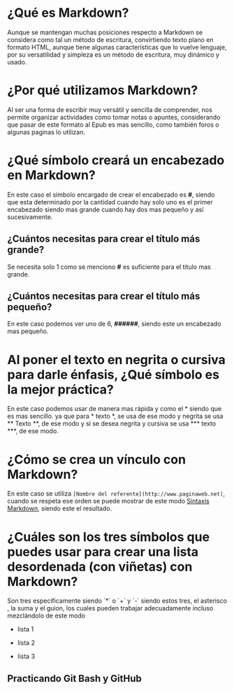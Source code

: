 # ¿Qué es Markdown?
Aunque se mantengan muchas posiciones respecto a Markdown se considera como tal un método de escritura, convirtiendo texto plano en formato HTML, aunque tiene algunas características que lo vuelve lenguaje, por su versatilidad y simpleza es un método de escritura, muy dinámico y usado.
# ¿Por qué utilizamos Markdown?
Al ser una forma de escribir muy versátil y sencilla de comprender, nos permite organizar actividades como tomar notas o apuntes, considerando que pasar de este formato al Epub es mas sencillo, como también foros o algunas paginas lo utilizan.
# ¿Qué símbolo creará un encabezado en Markdown?
En este caso el símbolo encargado de crear el encabezado es **#**, siendo que esta determinado por la cantidad cuando hay solo uno es el primer encabezado siendo mas grande cuando hay dos mas pequeño y así sucesivamente.
## ¿Cuántos necesitas para crear el título más grande?
Se necesita solo 1 como se menciono **#** es suficiente para el titulo mas grande.
## ¿Cuántos necesitas para crear el título más pequeño?
En este caso podemos ver uno de 6, **######**, siendo este un encabezado mas pequeño.
# Al poner el texto en negrita o cursiva para darle énfasis, ¿Qué símbolo es la mejor práctica?
En este caso podemos usar de manera mas rápida y como el * siendo que es mas sencillo. ya que para * texto *, se usa de ese modo y negrita se usa ** Texto **, de ese modo y si se desea negrita y cursiva se usa *** texto ***, de ese modo.
# ¿Cómo se crea un vínculo con Markdown?
En este caso se utiliza `[Nombre del referente](http://www.paginaweb.net)`, cuando se respeta ese orden se puede mostrar de este modo [Sintaxis Markdown](https://markdown.es/sintaxis-markdown/), siendo este el resultado.
# ¿Cuáles son los tres símbolos que puedes usar para crear una lista desordenada (con viñetas) con Markdown?
Son tres especificamente siendo ´*´ o ´+´ y ´-´ siendo estos tres, el asterisco , la suma y el guion, los cuales pueden trabajar adecuadamente incluso mezclándolo de este modo
- lista 1
+ lista 2
* lista 3

## Practicando Git Bash y GitHub